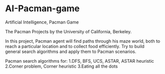 # AI-Pacman-game
Artificial Intelligence, Pacman Game 

The Pacman Projects by the University of California, Berkeley.

In this project, Pacman agent will find paths through his maze world, both to reach a particular location and to collect food efficiently. Try to build general search algorithms and apply them to Pacman scenarios.

Pacman search algorithms for:
1.DFS, BFS, UCS, ASTAR, ASTAR heuristic
2.Corner problem, Corner heuristic
3.Eating all the dots

